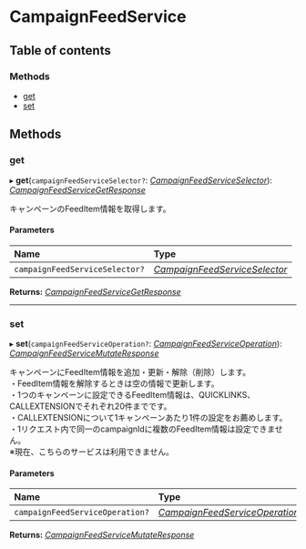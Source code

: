 # CampaignFeedService


## Table of contents

### Methods

- [get](campaignfeedservice.md#get)
- [set](campaignfeedservice.md#set)

## Methods

### get

▸ **get**(`campaignFeedServiceSelector?`: [*CampaignFeedServiceSelector*](../../data/search/campaignfeedserviceselector.md)): [*CampaignFeedServiceGetResponse*](../../data/search/campaignfeedservicegetresponse.md)

<div lang=\"ja\">キャンペーンのFeedItem情報を取得します。</div> 

#### Parameters

| Name | Type |
| :------ | :------ |
| `campaignFeedServiceSelector?` | [*CampaignFeedServiceSelector*](../../data/search/campaignfeedserviceselector.md) |

**Returns:** [*CampaignFeedServiceGetResponse*](../../data/search/campaignfeedservicegetresponse.md)

___

### set

▸ **set**(`campaignFeedServiceOperation?`: [*CampaignFeedServiceOperation*](../../data/search/campaignfeedserviceoperation.md)): [*CampaignFeedServiceMutateResponse*](../../data/search/campaignfeedservicemutateresponse.md)

<div lang=\"ja\">キャンペーンにFeedItem情報を追加・更新・解除（削除）します。<br> ・FeedItem情報を解除するときは空の情報で更新します。<br> ・1つのキャンペーンに設定できるFeedItem情報は、QUICKLINKS、CALLEXTENSIONでそれぞれ20件までです。<br> ・CALLEXTENSIONについて1キャンペーンあたり1件の設定をお薦めします。<br> ・1リクエスト内で同一のcampaignIdに複数のFeedItem情報は設定できません。<br> ※現在、こちらのサービスは利用できません。 </div>

#### Parameters

| Name | Type |
| :------ | :------ |
| `campaignFeedServiceOperation?` | [*CampaignFeedServiceOperation*](../../data/search/campaignfeedserviceoperation.md) |

**Returns:** [*CampaignFeedServiceMutateResponse*](../../data/search/campaignfeedservicemutateresponse.md)
